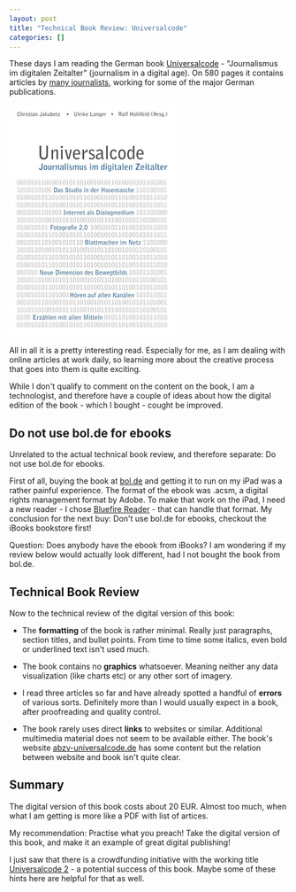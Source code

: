```yaml
---
layout: post
title: "Technical Book Review: Universalcode"
categories: []
---
```


These days I am reading the German book [Universalcode][] - "Journalismus im digitalen Zeitalter" (journalism in a digital age). On 580 pages it contains articles by [many journalists][authors], working for some of the major German publications.

![Universalcode](/images/universalcode_cover.png)

All in all it is a pretty interesting read. Especially for me, as I am dealing with online articles at work daily, so learning more about the creative process that goes into them is quite exciting.

While I don't qualify to comment on the content on the book, I am a technologist, and therefore have a couple of ideas about how the digital edition of the book - which I bought - cought be improved.


## Do not use bol.de for ebooks

Unrelated to the actual technical book review, and therefore separate: Do not use bol.de for ebooks.

First of all, buying the book at [bol.de][] and getting it to run on my iPad was a rather painful experience. The format of the ebook was .acsm, a digital rights management format by Adobe. To make that work on the iPad, I need a new reader - I chose [Bluefire Reader][] - that can handle that format. My conclusion for the next buy: Don't use bol.de for ebooks, checkout the iBooks bookstore first!

Question: Does anybody have the ebook from iBooks? I am wondering if my review below would actually look different, had I not bought the book from bol.de.


## Technical Book Review

Now to the technical review of the digital version of this book:

* The **formatting** of the book is rather minimal. Really just paragraphs, section titles, and bullet points. From time to time some italics, even bold or underlined text isn't used much.

* The book contains no **graphics** whatsoever. Meaning neither any data visualization (like charts etc) or any other sort of imagery. 

* I read three articles so far and have already spotted a handful of **errors** of various sorts. Definitely more than I would usually expect in a book, after proofreading and quality control. 

* The book rarely uses direct **links** to websites or similar. Additional multimedia material does not seem to be available either. The book's website [abzv-universalcode.de][] has some content but the relation between website and book isn't quite clear.

## Summary

The digital version of this book costs about 20 EUR. Almost too much, when what I am getting is more like a PDF with list of artices.

My recommendation: Practise what you preach! Take the digital version of this book, and make it an example of great digital publishing!

I just saw that there is a crowdfunding initiative with the working title [Universalcode 2][] - a potential success of this book. Maybe some of these hints here are helpful for that as well. 




[Universalcode]: http://www.book2look.com/vbook.aspx?id=cgsLIlErZ5
[authors]: http://universal-code.de/das-projekt-universalcode/die-autoren/
[bol.de]: http://www.bol.de
[Bluefire Reader]: http://www.bluefirereader.com
[abzv-universalcode.de]: http://abzv-universalcode.de
[Universalcode 2]: http://www.blog-cj.de/blog/2013/02/25/universalcode-2-es-geht-los-wenn-ihr-wollt/

